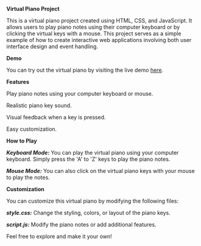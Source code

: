 **Virtual Piano Project**

This is a virtual piano project created using HTML, CSS, and JavaScript. It allows users to play piano notes using their computer keyboard or by clicking the virtual keys with a mouse. This project serves as a simple example of how to create interactive web applications involving both user interface design and event handling.

**Demo**

You can try out the virtual piano by visiting the live demo [here](https://darshana88.github.io/Virtual-Piano/).

**Features**

Play piano notes using your computer keyboard or mouse. 

Realistic piano key sound.

Visual feedback when a key is pressed.

Easy customization.


**How to Play**

**_Keyboard Mode:_** You can play the virtual piano using your computer keyboard. Simply press the 'A' to 'Z' keys to play the piano notes.


**_Mouse Mode:_** You can also click on the virtual piano keys with your mouse to play the notes.

**Customization**

You can customize this virtual piano by modifying the following files:

**_style.css:_** Change the styling, colors, or layout of the piano keys.

**_script.js:_** Modify the piano notes or add additional features.


Feel free to explore and make it your own!

